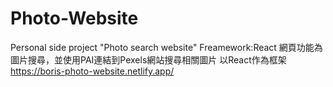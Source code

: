 # Photo-Website
Personal side project "Photo search website"
Freamework:React
網頁功能為圖片搜尋，並使用PAI連結到Pexels網站搜尋相關圖片
以React作為框架
https://boris-photo-website.netlify.app/
